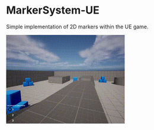 # MarkerSystem-UE
 Simple implementation of 2D markers within the UE game.

![gif](https://github.com/SongToSoft/UE_MarkerSystem/blob/main/gif/output.gif)
